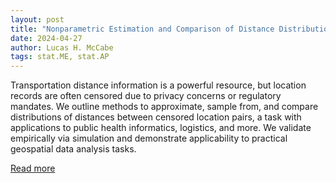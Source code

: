 ```yaml
---
layout: post
title: "Nonparametric Estimation and Comparison of Distance Distributions from Censored Data"
date: 2024-04-27
author: Lucas H. McCabe
tags: stat.ME, stat.AP
---
```


Transportation distance information is a powerful resource, but location records are often censored due to privacy concerns or regulatory mandates. We outline methods to approximate, sample from, and compare distributions of distances between censored location pairs, a task with applications to public health informatics, logistics, and more. We validate empirically via simulation and demonstrate applicability to practical geospatial data analysis tasks.

[Read more](https://arxiv.org/abs/2311.02658)